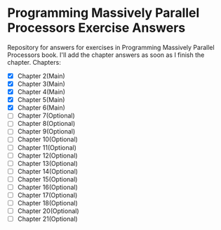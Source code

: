 # Programming Massively Parallel Processors Exercise Answers
Repository for answers for exercises in Programming Massively Parallel Processors book.
I'll add the chapter answers as soon as I finish the chapter.
Chapters:
- [x] Chapter 2(Main)
- [x] Chapter 3(Main)
- [x] Chapter 4(Main)
- [x] Chapter 5(Main)
- [x] Chapter 6(Main)
- [ ] Chapter 7(Optional)
- [ ] Chapter 8(Optional)
- [ ] Chapter 9(Optional)
- [ ] Chapter 10(Optional)
- [ ] Chapter 11(Optional)
- [ ] Chapter 12(Optional)
- [ ] Chapter 13(Optional)
- [ ] Chapter 14(Optional)
- [ ] Chapter 15(Optional)
- [ ] Chapter 16(Optional)
- [ ] Chapter 17(Optional)
- [ ] Chapter 18(Optional)
- [ ] Chapter 20(Optional)
- [ ] Chapter 21(Optional)
